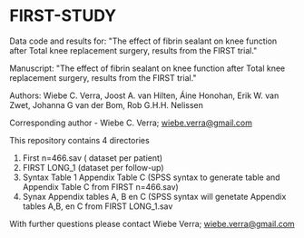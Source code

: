 # FIRST-STUDY
Data code and results for: "The effect of fibrin sealant on knee function after Total knee replacement surgery, results from the FIRST trial."

Manuscript: "The effect of fibrin sealant on knee function after Total knee replacement surgery, results from the FIRST trial."

Authors: Wiebe C. Verra, Joost A. van Hilten, Áine Honohan, Erik W. van Zwet, Johanna G van der Bom, Rob G.H.H. Nelissen

Corresponding author - Wiebe C. Verra; wiebe.verra@gmail.com 

This repository contains  4 directories

1. First n=466.sav ( dataset per patient)
2. FIRST LONG_1 (dataset per follow-up)
3. Syntax Table 1 Appendix Table C (SPSS syntax to generate table and Appendix Table C from FIRST n=466.sav)
4. Synax Appendix tables A, B en C (SPSS syntax will genetate Appendix tables A,B, en C from FIRST LONG_1.sav




With further questions please contact Wiebe Verra; wiebe.verra@gmail.com 
